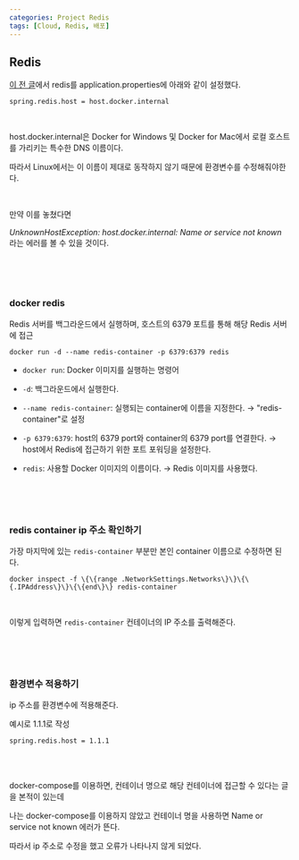 ```yaml
---
categories: Project Redis
tags: [Cloud, Redis, 배포]
---
```


## Redis
[이 전 글](https://haedal-uni.github.io/posts/Redis-%EC%A0%81%EC%9A%A9/#redis-%EC%98%A4%EB%A5%98)에서 redis를 application.properties에 아래와 같이 설정했다. 
```
spring.redis.host = host.docker.internal
```

<br>

host.docker.internal은 Docker for Windows 및 Docker for Mac에서 로컬 호스트를 가리키는 특수한 DNS 이름이다.

따라서 Linux에서는 이 이름이 제대로 동작하지 않기 때문에 환경변수를 수정해줘야한다.

<br>

만약 이를 놓쳤다면 

*UnknownHostException: host.docker.internal: Name or service not known* 라는 에러를 볼 수 있을 것이다. 

<br><br><br>

### docker redis
Redis 서버를 백그라운드에서 실행하며, 호스트의 6379 포트를 통해 해당 Redis 서버에 접근
```
docker run -d --name redis-container -p 6379:6379 redis
```
- `docker run`: Docker 이미지를 실행하는 명령어
  
- `-d`: 백그라운드에서 실행한다. 

- `--name redis-container`: 실행되는 container에 이름을 지정한다. → "redis-container"로 설정

- `-p 6379:6379`: host의 6379 port와 container의 6379 port를 연결한다. → host에서 Redis에 접근하기 위한 포트 포워딩을 설정한다.   

- `redis`: 사용할 Docker 이미지의 이름이다. → Redis 이미지를 사용했다. 

<br><br><br>

### redis container ip 주소 확인하기
가장 마지막에 있는 `redis-container` 부분만 본인 container 이름으로 수정하면 된다. 


`docker inspect -f \{\{range .NetworkSettings.Networks\}\}\{\{.IPAddress\}\}\{\{end\}\} redis-container`


<br>

이렇게 입력하면 `redis-container` 컨테이너의 IP 주소를 출력해준다. 

<br><br><br>

### 환경변수 적용하기
ip 주소를 환경변수에 적용해준다.

예시로 1.1.1로 작성
```
spring.redis.host = 1.1.1
```

<br><br>

docker-compose를 이용하면, 컨테이너 명으로 해당 컨테이너에 접근할 수 있다는 글을 본적이 있는데

나는 docker-compose를 이용하지 않았고 컨테이너 명을 사용하면 Name or service not known 에러가 뜬다.  

따라서 ip 주소로 수정을 했고 오류가 나타나지 않게 되었다.    
